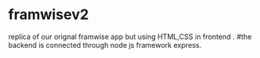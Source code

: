# framwisev2
replica of our orignal framwise app but using HTML,CSS in frontend .
#the  backend is connected through node js framework express.

